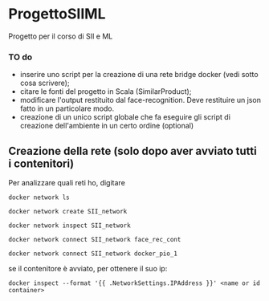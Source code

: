 # ProgettoSIIML
Progetto per il corso di SII e ML

### TO do
* inserire uno script per la creazione di una rete bridge docker (vedi sotto cosa scrivere);
* citare le fonti del progetto in Scala (SimilarProduct);
* modificare l'output restituito dal face-recognition. Deve restituire un json fatto in un particolare modo.
* creazione di un unico script globale che fa eseguire gli script di creazione dell'ambiente in un certo ordine (optional)


## Creazione della rete (solo dopo aver avviato tutti i contenitori)

Per analizzare quali reti ho, digitare

```
docker network ls
```

```
docker network create SII_network

docker network inspect SII_network

docker network connect SII_network face_rec_cont

docker network connect SII_network docker_pio_1
```

se il contenitore è avviato, per ottenere il suo ip:

```
docker inspect --format '{{ .NetworkSettings.IPAddress }}' <name or id container>

```
